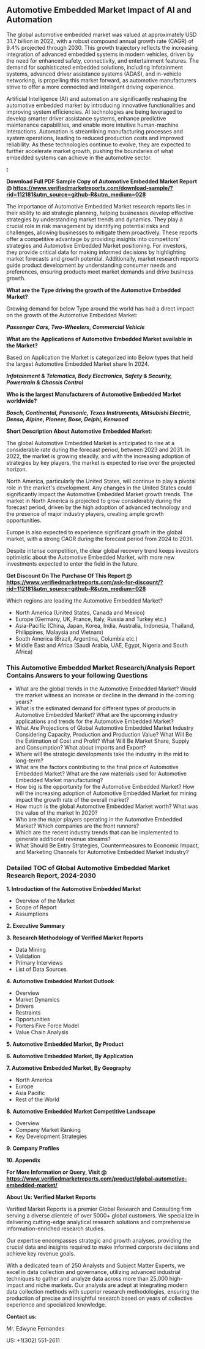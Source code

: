 <h2>Automotive Embedded Market Impact of AI and Automation</h2><p>The global automotive embedded market was valued at approximately USD 31.7 billion in 2022, with a robust compound annual growth rate (CAGR) of 9.4% projected through 2030. This growth trajectory reflects the increasing integration of advanced embedded systems in modern vehicles, driven by the need for enhanced safety, connectivity, and entertainment features. The demand for sophisticated embedded solutions, including infotainment systems, advanced driver assistance systems (ADAS), and in-vehicle networking, is propelling this market forward, as automotive manufacturers strive to offer a more connected and intelligent driving experience.</p><p>Artificial Intelligence (AI) and automation are significantly reshaping the automotive embedded market by introducing innovative functionalities and improving system efficiencies. AI technologies are being leveraged to develop smarter driver assistance systems, enhance predictive maintenance capabilities, and enable more intuitive human-machine interactions. Automation is streamlining manufacturing processes and system operations, leading to reduced production costs and improved reliability. As these technologies continue to evolve, they are expected to further accelerate market growth, pushing the boundaries of what embedded systems can achieve in the automotive sector.</p>t</p><p id="" class=""><strong>Download Full PDF Sample Copy of Automotive Embedded Market Report @ <a href="https://www.verifiedmarketreports.com/download-sample/?rid=112181&utm_source=github-R&utm_medium=028" target="_blank">https://www.verifiedmarketreports.com/download-sample/?rid=112181&utm_source=github-R&utm_medium=028</a></strong></p><p>The importance of&nbsp;Automotive Embedded Market research reports lies in their ability to aid strategic planning, helping businesses develop effective strategies by understanding market trends and dynamics. They play a crucial role in risk management by identifying potential risks and challenges, allowing businesses to mitigate them proactively. These reports offer a competitive advantage by providing insights into competitors' strategies and Automotive Embedded Market positioning. For investors, they provide critical data for making informed decisions by highlighting market forecasts and growth potential. Additionally, market research reports guide product development by understanding consumer needs and preferences, ensuring products meet market demands and drive business growth.</p><p><strong>What are the&nbsp;Type driving the growth of the Automotive Embedded Market?</strong></p><p id="" class="">Growing demand for below Type around the world has had a direct impact on the growth of the Automotive Embedded Market:</p><em><strong>Passenger Cars, Two-Wheelers, Commercial Vehicle</strong></em></p><strong>What are the&nbsp;Applications&nbsp;of Automotive Embedded Market available in the Market?</strong></p><p id="" class="">Based on Application the Market is categorized into Below types that held the largest Automotive Embedded Market share In 2024.</p><em><strong>Infotainment & Telematics, Body Electronics, Safety & Security, Powertrain & Chassis Control</strong></em></p><strong>Who is the largest Manufacturers of Automotive Embedded Market worldwide?</strong></p><p><em><strong>Bosch, Continental, Panasonic, Texas Instruments, Mitsubishi Electric, Denso, Alpine, Pioneer, Bose, Delphi, Kenwood</strong></em></p><p id="" class=""><strong>Short Description About Automotive Embedded Market:</strong></p><p>The global Automotive Embedded Market is anticipated to rise at a considerable rate during the forecast period, between 2023 and 2031. In 2022, the market is growing steadily, and with the increasing adoption of strategies by key players, the market is expected to rise over the projected horizon.</p><p>North America, particularly the United States, will continue to play a pivotal role in the market's development. Any changes in the United States could significantly impact the Automotive Embedded Market growth trends. The market in North America is projected to grow considerably during the forecast period, driven by the high adoption of advanced technology and the presence of major industry players, creating ample growth opportunities.</p><p>Europe is also expected to experience significant growth in the global market, with a strong CAGR during the forecast period from 2024 to 2031.</p><p>Despite intense competition, the clear global recovery trend keeps investors optimistic about the Automotive Embedded Market, with more new investments expected to enter the field in the future.</p><p id="" class=""><strong>Get Discount On The Purchase Of This Report @ <a href="https://www.verifiedmarketreports.com/ask-for-discount/?rid=112181&utm_source=github-R&utm_medium=028" target="_blank">https://www.verifiedmarketreports.com/ask-for-discount/?rid=112181&utm_source=github-R&utm_medium=028</a></strong></p>Which regions are leading the Automotive Embedded Market?</p><ul><li>North America (United States, Canada and Mexico)</li><li>Europe (Germany, UK, France, Italy, Russia and Turkey etc.)</li><li>Asia-Pacific (China, Japan, Korea, India, Australia, Indonesia, Thailand, Philippines, Malaysia and Vietnam)</li><li>South America (Brazil, Argentina, Columbia etc.)</li><li>Middle East and Africa (Saudi Arabia, UAE, Egypt, Nigeria and South Africa)</li></ul><h3 id="" class="">This Automotive Embedded Market Research/Analysis Report Contains Answers to your following Questions</h3><ul><li>What are the global trends in the Automotive Embedded Market? Would the market witness an increase or decline in the demand in the coming years?</li><li>What is the estimated demand for different types of products in Automotive Embedded Market? What are the upcoming industry applications and trends for the Automotive Embedded Market?</li><li>What Are Projections of Global Automotive Embedded Market Industry Considering Capacity, Production and Production Value? What Will Be the Estimation of Cost and Profit? What Will Be Market Share, Supply and Consumption? What about imports and Export?</li><li>Where will the strategic developments take the industry in the mid to long-term?</li><li>What are the factors contributing to the final price of Automotive Embedded Market? What are the raw materials used for Automotive Embedded Market manufacturing?</li><li>How big is the opportunity for the Automotive Embedded Market? How will the increasing adoption of Automotive Embedded Market for mining impact the growth rate of the overall market?</li><li>How much is the global Automotive Embedded Market worth? What was the value of the market In 2020?</li><li>Who are the major players operating in the Automotive Embedded Market? Which companies are the front runners?</li><li>Which are the recent industry trends that can be implemented to generate additional revenue streams?</li><li>What Should Be Entry Strategies, Countermeasures to Economic Impact, and Marketing Channels for Automotive Embedded Market Industry?</li></ul><h3 id="" class="">Detailed TOC of Global Automotive Embedded Market Research Report, 2024-2030</h3><p id="" class=""><strong>1. Introduction of the Automotive Embedded Market</strong></p><ul><li>Overview of the Market</li><li>Scope of Report</li><li>Assumptions</li></ul><p id="" class=""><strong>2. Executive Summary</strong></p><p id="" class=""><strong>3. Research Methodology of Verified Market Reports</strong></p><ul><li>Data Mining</li><li>Validation</li><li>Primary Interviews</li><li>List of Data Sources</li></ul><p id="" class=""><strong>4. Automotive Embedded Market Outlook</strong></p><ul><li>Overview</li><li>Market Dynamics</li><li>Drivers</li><li>Restraints</li><li>Opportunities</li><li>Porters Five Force Model</li><li>Value Chain Analysis</li></ul><p id="" class=""><strong>5. Automotive Embedded Market, By Product</strong></p><p id="" class=""><strong>6. Automotive Embedded Market, By Application</strong></p><p id="" class=""><strong>7. Automotive Embedded Market, By Geography</strong></p><ul><li>North America</li><li>Europe</li><li>Asia Pacific</li><li>Rest of the World</li></ul><p id="" class=""><strong>8. Automotive Embedded Market Competitive Landscape</strong></p><ul><li>Overview</li><li>Company Market Ranking</li><li>Key Development Strategies</li></ul><p id="" class=""><strong>9. Company Profiles</strong></p><p id="" class=""><strong>10. Appendix</strong></p><p id="" class=""><strong>For More Information or Query, Visit @ <a href="https://www.verifiedmarketreports.com/product/global-automotive-embedded-market/" target="_blank">https://www.verifiedmarketreports.com/product/global-automotive-embedded-market/</a></strong></p><p id="" class=""><strong>About Us: Verified Market Reports</strong></p><p id="" class="">Verified Market Reports is a premier Global Research and Consulting firm serving a diverse clientele of over 5000+ global customers. We specialize in delivering cutting-edge analytical research solutions and comprehensive information-enriched research studies.</p><p id="" class="">Our expertise encompasses strategic and growth analyses, providing the crucial data and insights required to make informed corporate decisions and achieve key revenue goals.</p><p id="" class="">With a dedicated team of 250 Analysts and Subject Matter Experts, we excel in data collection and governance, utilizing advanced industrial techniques to gather and analyze data across more than 25,000 high-impact and niche markets. Our analysts are adept at integrating modern data collection methods with superior research methodologies, ensuring the production of precise and insightful research based on years of collective experience and specialized knowledge.</p><p id="" class=""><strong>Contact us:</strong></p><p id="" class="">Mr. Edwyne Fernandes</p><p id="" class="">US: +1(302) 551-2611</p>